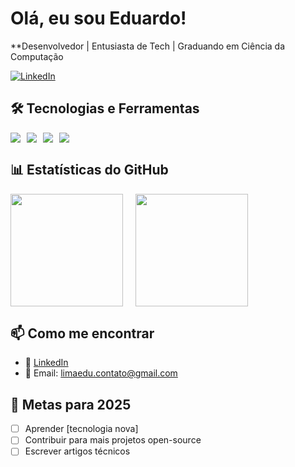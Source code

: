 # Olá, eu sou Eduardo! 

**Desenvolvedor | Entusiasta de Tech | Graduando em Ciência da Computação

[![LinkedIn](https://img.shields.io/badge/LinkedIn-0077B5?style=for-the-badge&logo=linkedin&logoColor=white)](https://www.linkedin.com/in/eduardomoreiralima/)

## 🛠️ Tecnologias e Ferramentas

<div style="display: flex; gap: 10px; flex-wrap: wrap;">
  <img src="https://img.shields.io/badge/Python-3776AB?style=for-the-badge&logo=python&logoColor=white" />
  <img src="https://img.shields.io/badge/HTML5-E34F26?style=for-the-badge&logo=html5&logoColor=white" />
  <img src="https://img.shields.io/badge/CSS3-1572B6?style=for-the-badge&logo=css3&logoColor=white" />
  <img src="https://img.shields.io/badge/Git-F05032?style=for-the-badge&logo=git&logoColor=white" />
</div>

## 📊 Estatísticas do GitHub

<div style="display: flex; gap: 20px;">
  <img height="180em" src="https://github-readme-stats.vercel.app/api?username=Dudxszzz&show_icons=true&theme=dracula&include_all_commits=true&count_private=true" />
  <img height="180em" src="https://github-readme-stats.vercel.app/api/top-langs/?username=Dudxszzz&layout=compact&langs_count=7&theme=dracula" />
</div>

## 📫 Como me encontrar

- 💼 [LinkedIn](https://www.linkedin.com/in/eduardomoreiralima/)
- 📧 Email: limaedu.contato@gmail.com

## 🎯 Metas para 2025

- [ ] Aprender [tecnologia nova]
- [ ] Contribuir para mais projetos open-source
- [ ] Escrever artigos técnicos
